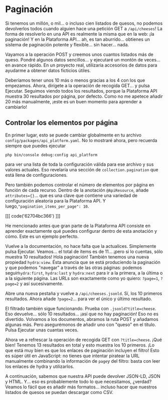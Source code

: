 # Paginación

Si tenemos un millón, o mil... o incluso cien listados de quesos, no podemos devolverlos todos cuando alguien hace una petición GET a `/api/cheeses`! La forma de resolverlo en una API es realmente la misma que en la web: ¡la paginación! Y en la Plataforma API... ah, es tan aburrido... obtienes un sistema de paginación potente y flexible... sin hacer... nada.

Vayamos a la operación POST y creemos unos cuantos listados más de queso. Pondré algunos datos sencillos... y ejecutaré un montón de veces... en avance rápido. En un proyecto real, utilizaría accesorios de datos para ayudarme a obtener datos ficticios útiles.

Deberíamos tener unos 10 más o menos gracias a los 4 con los que empezamos. Ahora, dirígete a la operación de recogida GET... y pulsa Ejecutar. Seguimos viendo todos los resultados, porque la Plataforma API muestra 30 resultados por página, por defecto. Como no me apetece añadir 20 más manualmente, ¡este es un buen momento para aprender a cambiarlo!

## Controlar los elementos por página

En primer lugar, esto se puede cambiar globalmente en tu archivo `config/packages/api_platform.yaml`. No lo mostraré ahora, pero recuerda siempre que puedes ejecutar

```terminal
php bin/console debug:config api_platform
```

para ver una lista de toda la configuración válida para ese archivo y sus valores actuales. Eso revelaría una sección de `collection.pagination` que está llena de configuraciones.

Pero también podemos controlar el número de elementos por página en función de cada recurso. Dentro de la anotación `@ApiResource`, añade `attributes={}`... que es una clave que contiene una variedad de configuración aleatoria para la Plataforma API. Y luego,`"pagination_items_per_page": 10`.

[[[ code('62704bc366') ]]]

He mencionado antes que gran parte de la Plataforma API consiste en aprender exactamente qué puedes configurar dentro de esta anotación y cómo. Este es un ejemplo perfecto.

Vuelve a la documentación, no hace falta que la actualices. Simplemente pulsa Ejecutar. Veamos... el total de ítems es de 11... ¡pero si lo cuentas, sólo muestra 10 resultados! Hola paginación! También tenemos una nueva propiedad `hydra:view`. Ésta anuncia que se está produciendo la paginación y que podemos "navegar" a través de las otras páginas: podemos seguir`hydra:first`, `hydra:last` y `hydra:next` para ir a la primera, a la última o a la siguiente página. Las URLs son exactamente como yo quiero: `?page=1`, `?page=2` y así sucesivamente.

Abre una nueva pestaña y vuelve a `/api/cheeses.jsonld`. Sí, los 10 primeros resultados. Ahora añade `?page=2`... para ver el único y último resultado.

El filtrado también sigue funcionando. Prueba con `.jsonld?title=cheese`. Eso devuelve... sólo 10 resultados... ¡así que no hay paginación! Eso no es divertido. Volvamos a los documentos, abramos la ruta POST y añadamos algunas más. Pero asegurémonos de añadir uno con "queso" en el título. Pulsa Ejecutar unas cuantas veces.

Ahora ve a refrescar la operación de recogida GET con `?title=cheese`. ¡Qué bien! Tenemos 13 resultados en total y esto muestra los 10 primeros. ¡Lo que está muy bien es que los enlaces de paginación incluyen el filtro! Esto es súper útil en JavaScript: no tienes que intentar piratear la URL manualmente combinando la información de `page`y del filtro: basta con leer los enlaces de hydra y utilizarlos.

A continuación, sabemos que nuestra API puede devolver JSON-LD, JSON y HTML. Y... eso es probablemente todo lo que necesitamos, ¿verdad? Veamos lo fácil que es añadir más formatos... incluso hacer que nuestros listados de quesos se puedan descargar como CSV.
